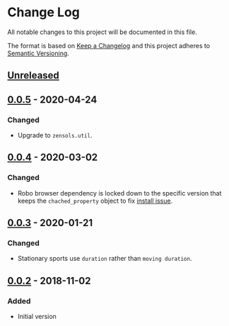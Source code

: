 # Change Log
All notable changes to this project will be documented in this file.

The format is based on [Keep a Changelog](http://keepachangelog.com/)
and this project adheres to [Semantic Versioning](http://semver.org/).


## [Unreleased]


## [0.0.5] - 2020-04-24
### Changed
- Upgrade to ``zensols.util``.


## [0.0.4] - 2020-03-02
### Changed
- Robo browser dependency is locked down to the specific version that keeps the
  `chached_property` object to fix [install
  issue](https://github.com/garmin-data/garmdown/issues/1).


## [0.0.3] - 2020-01-21
### Changed
- Stationary sports use `duration` rather than `moving duration`.


## [0.0.2] - 2018-11-02
### Added
- Initial version


[Unreleased]: https://github.com/garmin-data/garmdown/compare/v0.0.5...HEAD
[0.0.5]: https://github.com/garmin-data/garmdown/compare/v0.0.4...v0.0.5
[0.0.4]: https://github.com/garmin-data/garmdown/compare/v0.0.3...v0.0.4
[0.0.3]: https://github.com/garmin-data/garmdown/compare/v0.0.2...v0.0.3
[0.0.2]: https://github.com/garmin-data/garmdown/compare/v0.0.1...v0.0.2

